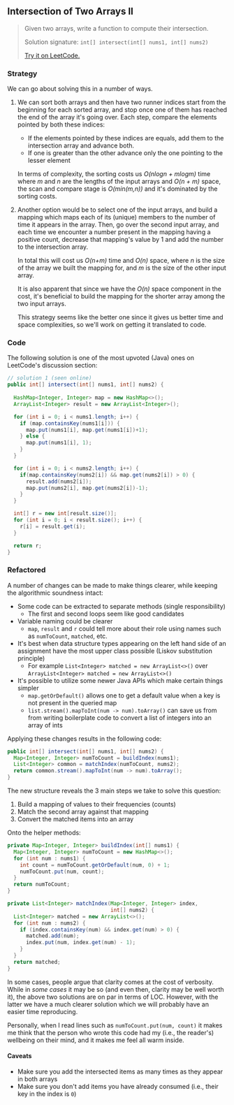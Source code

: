 ## Intersection of Two Arrays II
> Given two arrays, write a function to compute their intersection.
>
> Solution signature: `int[] intersect(int[] nums1, int[] nums2) `
>
> [Try it on LeetCode.](https://leetcode.com/problems/intersection-of-two-arrays-ii/)



### Strategy

We can go about solving this in a number of ways.

1. We can sort both arrays and then have two runner indices start from the beginning for each sorted array, and stop once one of them has reached the end of the array it's going over. Each step, compare the elements pointed by both these indices:
  
   * If the elements pointed by these indices are equals, add them to the intersection array and advance both.
   * If one is greater than the other advance only the one pointing to the lesser element
   
   In terms of complexity, the sorting costs us *O(nlogn + mlogm)* time where *m* and *n* are the lengths of the input arrays and *O(n + m)* space, the scan and compare stage is *O(min(m,n))* and it's dominated by the sorting costs.

2. Another option would be to select one of the input arrays, and build a mapping which maps each of its (unique) members to the number of time it appears in the array. Then, go over the second input array, and each time we encounter a number present in the mapping having a positive count, decrease that mapping's value by 1 and add the number to the intersection array. 

   In total this will cost us *O(n+m)* time and *O(n)* space, where *n* is the size of the array we built the mapping for, and *m* is the size of the other input array. 

   It is also apparent that since we have the *O(n)* space component in the cost, it's beneficial to build the mapping for the shorter array among the two input arrays.

   This strategy seems like the better one since it gives us better time and space complexities, so we'll work on getting it translated to code.



### Code

The following solution is one of the most upvoted (Java) ones on LeetCode's discussion section:

```java
// solution 1 (seen online)
public int[] intersect(int[] nums1, int[] nums2) {
  
  HashMap<Integer, Integer> map = new HashMap<>();
  ArrayList<Integer> result = new ArrayList<Integer>();

  for (int i = 0; i < nums1.length; i++) {
    if (map.containsKey(nums1[i])) {
      map.put(nums1[i], map.get(nums1[i])+1);
    } else {
      map.put(nums1[i], 1);
    }
  }

  for (int i = 0; i < nums2.length; i++) {
    if(map.containsKey(nums2[i]) && map.get(nums2[i]) > 0) {
      result.add(nums2[i]);
      map.put(nums2[i], map.get(nums2[i])-1);
    }
  }

  int[] r = new int[result.size()];
  for (int i = 0; i < result.size(); i++) {
    r[i] = result.get(i);
  }

  return r;
}
```



### Refactored

A number of changes can be made to make things clearer, while keeping the algorithmic soundness intact:

 - Some code can be extracted to separate methods (single responsibility)
	 - The first and second loops seem like good candidates
 - Variable naming could be clearer 
	 - `map`, `result` and `r` could tell more about their role using names such as `numToCount`, `matched`, etc.
 - It's best when data structure types appearing on the left hand side of an assignment have the most upper class possible (Liskov substitution principle)
	 - For example `List<Integer> matched = new ArrayList<>()` over `ArrayList<Integer> matched = new ArrayList<>()`
 - It's possible to utilize some newer Java APIs which make certain things simpler
	 -  `map.getOrDefault()` allows one to get a default value when a key is not present in the queried map
	 - `list.stream().mapToInt(num -> num).toArray()` can save us from from writing boilerplate code to convert a list of integers into an array of ints

Applying these changes results in the following code:

```java
public int[] intersect(int[] nums1, int[] nums2) {
  Map<Integer, Integer> numToCount = buildIndex(nums1);
  List<Integer> common = matchIndex(numToCount, nums2);
  return common.stream().mapToInt(num -> num).toArray();
}
```
The new structure reveals the 3 main steps we take to solve this question:

 1. Build a mapping of values to their frequencies (counts)
 3. Match the second array against that mapping
 4. Convert the matched items into an array

Onto the helper methods:

```java
private Map<Integer, Integer> buildIndex(int[] nums1) {  
  Map<Integer, Integer> numToCount = new HashMap<>();  
  for (int num : nums1) {  
    int count = numToCount.getOrDefault(num, 0) + 1;  
    numToCount.put(num, count);  
  }
  return numToCount;  
}  

private List<Integer> matchIndex(Map<Integer, Integer> index,
                                 int[] nums2) {
  List<Integer> matched = new ArrayList<>();
  for (int num : nums2) {
    if (index.containsKey(num) && index.get(num) > 0) {
      matched.add(num);
      index.put(num, index.get(num) - 1);
    }
  }
  return matched;
}

```

In some cases, people argue that clarity comes at the cost of verbosity. 
While in *some cases* it may be so (and even then, clarity may be well worth it), the above two solutions are on par in terms of LOC.  However, with the latter we have a much clearer solution which we will probably have an easier time reproducing.

Personally, when I read lines such as `numToCount.put(num, count)` it makes me think that the person who wrote this code had my (i.e., the reader's) wellbeing on their mind, and it makes me feel all warm inside.



#### Caveats

* Make sure you add the intersected items as many times as they appear in both arrays
* Make sure you don't add items you have already consumed (i.e., their key in the index is `0`)


